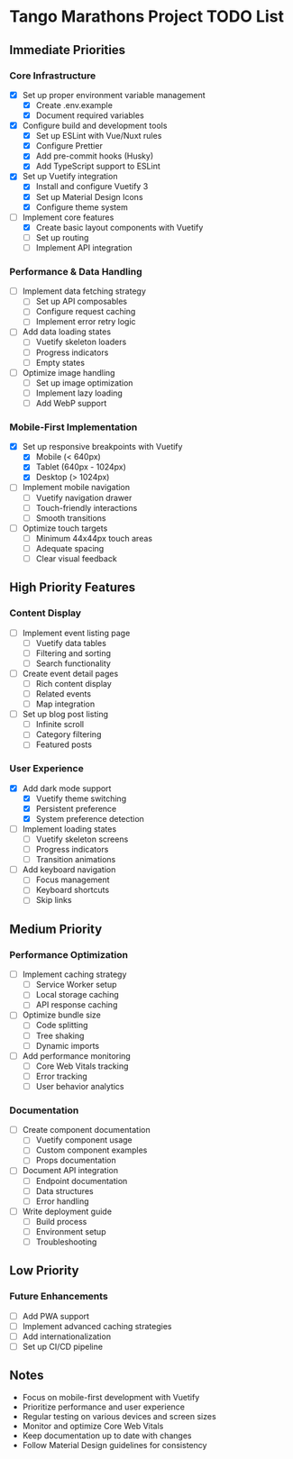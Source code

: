 # Tango Marathons Project TODO List

## Immediate Priorities

### Core Infrastructure

- [x] Set up proper environment variable management
  - [x] Create .env.example
  - [x] Document required variables
- [x] Configure build and development tools
  - [x] Set up ESLint with Vue/Nuxt rules
  - [x] Configure Prettier
  - [x] Add pre-commit hooks (Husky)
  - [x] Add TypeScript support to ESLint
- [x] Set up Vuetify integration
  - [x] Install and configure Vuetify 3
  - [x] Set up Material Design Icons
  - [x] Configure theme system
- [ ] Implement core features
  - [x] Create basic layout components with Vuetify
  - [ ] Set up routing
  - [ ] Implement API integration

### Performance & Data Handling

- [ ] Implement data fetching strategy
  - [ ] Set up API composables
  - [ ] Configure request caching
  - [ ] Implement error retry logic
- [ ] Add data loading states
  - [ ] Vuetify skeleton loaders
  - [ ] Progress indicators
  - [ ] Empty states
- [ ] Optimize image handling
  - [ ] Set up image optimization
  - [ ] Implement lazy loading
  - [ ] Add WebP support

### Mobile-First Implementation

- [x] Set up responsive breakpoints with Vuetify
  - [x] Mobile (< 640px)
  - [x] Tablet (640px - 1024px)
  - [x] Desktop (> 1024px)
- [ ] Implement mobile navigation
  - [ ] Vuetify navigation drawer
  - [ ] Touch-friendly interactions
  - [ ] Smooth transitions
- [ ] Optimize touch targets
  - [ ] Minimum 44x44px touch areas
  - [ ] Adequate spacing
  - [ ] Clear visual feedback

## High Priority Features

### Content Display

- [ ] Implement event listing page
  - [ ] Vuetify data tables
  - [ ] Filtering and sorting
  - [ ] Search functionality
- [ ] Create event detail pages
  - [ ] Rich content display
  - [ ] Related events
  - [ ] Map integration
- [ ] Set up blog post listing
  - [ ] Infinite scroll
  - [ ] Category filtering
  - [ ] Featured posts

### User Experience

- [x] Add dark mode support
  - [x] Vuetify theme switching
  - [x] Persistent preference
  - [x] System preference detection
- [ ] Implement loading states
  - [ ] Vuetify skeleton screens
  - [ ] Progress indicators
  - [ ] Transition animations
- [ ] Add keyboard navigation
  - [ ] Focus management
  - [ ] Keyboard shortcuts
  - [ ] Skip links

## Medium Priority

### Performance Optimization

- [ ] Implement caching strategy
  - [ ] Service Worker setup
  - [ ] Local storage caching
  - [ ] API response caching
- [ ] Optimize bundle size
  - [ ] Code splitting
  - [ ] Tree shaking
  - [ ] Dynamic imports
- [ ] Add performance monitoring
  - [ ] Core Web Vitals tracking
  - [ ] Error tracking
  - [ ] User behavior analytics

### Documentation

- [ ] Create component documentation
  - [ ] Vuetify component usage
  - [ ] Custom component examples
  - [ ] Props documentation
- [ ] Document API integration
  - [ ] Endpoint documentation
  - [ ] Data structures
  - [ ] Error handling
- [ ] Write deployment guide
  - [ ] Build process
  - [ ] Environment setup
  - [ ] Troubleshooting

## Low Priority

### Future Enhancements

- [ ] Add PWA support
- [ ] Implement advanced caching strategies
- [ ] Add internationalization
- [ ] Set up CI/CD pipeline

## Notes

- Focus on mobile-first development with Vuetify
- Prioritize performance and user experience
- Regular testing on various devices and screen sizes
- Monitor and optimize Core Web Vitals
- Keep documentation up to date with changes
- Follow Material Design guidelines for consistency
